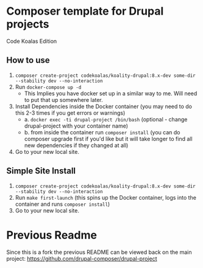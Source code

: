# Composer template for Drupal projects
Code Koalas Edition

## How to use
1. `composer create-project codekoalas/koality-drupal:8.x-dev some-dir --stability dev --no-interaction`
2. Run `docker-compose up -d`
   - This Implies you have docker set up in a similar way to me. Will need to put that up somewhere later.
3. Install Dependencies inside the Docker container (you may need to do this 2-3 times if you get errors or warnings)
    - a. `docker exec -ti drupal-project /bin/bash` (optional - change drupal-project with your container name)
    - b. from inside the container run `composer install` (you can do composer upgrade first if you'd like but it will take longer to find all new dependencies if they changed at all) 
4. Go to your new local site.

## Simple Site Install
1. `composer create-project codekoalas/koality-drupal:8.x-dev some-dir --stability dev --no-interaction`
2. Run `make first-launch` (this spins up the Docker container, logs into the container and runs `composer install`)
3. Go to your new local site.

# Previous Readme
Since this is a fork the previous README can be viewed back on the main project:
https://github.com/drupal-composer/drupal-project

